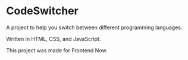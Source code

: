 # CodeSwitcher
A project to help you switch between different programming languages.

Written in HTML, CSS, and JavaScript.

This project was made for Frontend Now.